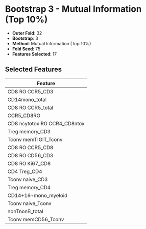 # Bootstrap 3 - Mutual Information (Top 10%)

- **Outer Fold**: 32
- **Bootstrap**: 3
- **Method**: Mutual Information (Top 10%)
- **Fold Seed**: 75
- **Features Selected**: 17

## Selected Features

| Feature |
|---------|
| CD8 RO CCR5_CD3 |
| CD14mono_total |
| CD8 RO CCR5_total |
| CCR5_CD8RO |
| CD8 ncytotox RO CCR4_CD8ntox |
| Treg memory_CD3 |
| Tconv memTIGIT_Tconv |
| CD8 RO CCR5_CD8 |
| CD8 RO CD56_CD3 |
| CD8 RO Ki67_CD8 |
| CD4 Treg_CD4 |
| Tconv naive_CD3 |
| Treg memory_CD4 |
| CD14+16+mono_myeloid |
| Tconv naive_Tconv |
| nonTnonB_total |
| Tconv memCD56_Tconv |
